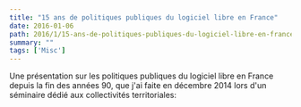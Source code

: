 ```yaml
---
title: "15 ans de politiques publiques du logiciel libre en France"
date: 2016-01-06
path: 2016/1/15-ans-de-politiques-publiques-du-logiciel-libre-en-france
summary: ""
tags: ['Misc']
---
```


Une présentation sur les politiques publiques du logiciel libre en France depuis la fin des années 90, que j'ai faite en décembre 2014 lors d'un séminaire dédié aux collectivités territoriales:

<script async class="speakerdeck-embed" data-id="2246ec706741013212a06e47992228f9" data-ratio="1.33333333333333" src="//speakerdeck.com/assets/embed.js"></script>